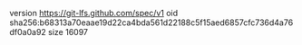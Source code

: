 version https://git-lfs.github.com/spec/v1
oid sha256:b68313a70eaae19d22ca4bda561d22188c5f15aed6857cfc736d4a76df0a0a92
size 16097
